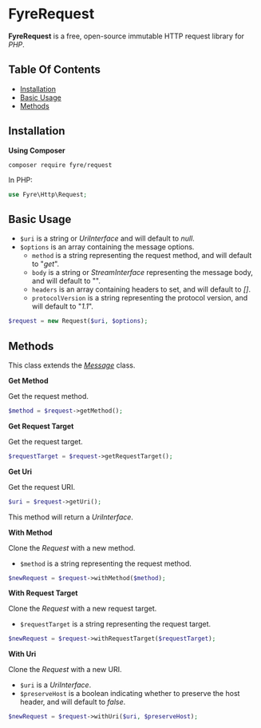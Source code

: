 # FyreRequest

**FyreRequest** is a free, open-source immutable HTTP request library for *PHP*.


## Table Of Contents
- [Installation](#installation)
- [Basic Usage](#basic-usage)
- [Methods](#methods)



## Installation

**Using Composer**

```
composer require fyre/request
```

In PHP:

```php
use Fyre\Http\Request;
```


## Basic Usage

- `$uri` is a string or *UriInterface* and will default to *null*.
- `$options` is an array containing the message options.
    - `method` is a string representing the request method, and will default to "*get*".
    - `body` is a string or *StreamInterface* representing the message body, and will default to "".
    - `headers` is an array containing headers to set, and will default to *[]*.
    - `protocolVersion` is a string representing the protocol version, and will default to "*1.1*".

```php
$request = new Request($uri, $options);
```


## Methods

This class extends the [*Message*](https://github.com/elusivecodes/FyreMessage) class.

**Get Method**

Get the request method.

```php
$method = $request->getMethod();
```

**Get Request Target**

Get the request target.

```php
$requestTarget = $request->getRequestTarget();
```

**Get Uri**

Get the request URI.

```php
$uri = $request->getUri();
```

This method will return a *UriInterface*.

**With Method**

Clone the *Request* with a new method.

- `$method` is a string representing the request method.

```php
$newRequest = $request->withMethod($method);
```

**With Request Target**

Clone the *Request* with a new request target.

- `$requestTarget` is a string representing the request target.

```php
$newRequest = $request->withRequestTarget($requestTarget);
```

**With Uri**

Clone the *Request* with a new URI.

- `$uri` is a *UriInterface*.
- `$preserveHost` is a boolean indicating whether to preserve the host header, and will default to *false*.

```php
$newRequest = $request->withUri($uri, $preserveHost);
```